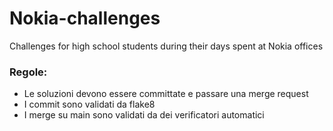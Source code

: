# Nokia-challenges
Challenges for high school students during their days spent at Nokia offices

### Regole:
- Le soluzioni devono essere committate e passare una merge request
- I commit sono validati da flake8
- I merge su main sono validati da dei verificatori automatici